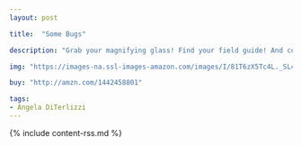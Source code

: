 ```yaml
---
layout: post

title:  "Some Bugs"

description: "Grab your magnifying glass! Find your field guide! And come hop, hide, swim, and glide through this buggy backyard world! Featuring insects including butterflies and moths, crickets and cicadas, bumblebees and beetles, this zippy rhyming exploration of backyard-bug behavior is sure to have insect enthusiasts of all ages bugging out with excitement!"

img: "https://images-na.ssl-images-amazon.com/images/I/81T6zX5Tc4L._SL480_.jpg"

buy: "http://amzn.com/1442458801"

tags:
- Angela DiTerlizzi
---
```


{% include content-rss.md %}